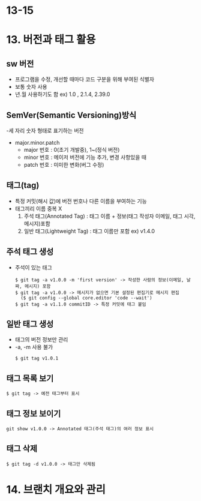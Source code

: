 # 13-15
# 13. 버전과 태그 활용

## sw 버전
- 프로그램을 수정, 개선할 때마다 코드 구분을 위해 부여된 식별자
- 보통 숫자 사용
- 년.월 사용하기도 함
  ex) 1.0 , 2.1.4, 2.39.0


## SemVer(Semantic Versioning)방식
-세 자리 숫자 형태로 표기하는 버전
- major.minor.patch
  - major 번호 : 0(초기 개발중), 1~(정식 버전)
  - minor 번호 : 메이저 버전에 기능 추가, 변경 사항있을 때
  - patch 번호 : 미미한 변화(버그 수정)

## 태그(tag)
- 특정 커밋(해시 값)에 버전 번호나 다른 이름을 부여하는 기능
- 태그끼리 이름 중복 X
  1. 주석 태그(Annotated Tag) : 태그 이름 + 정보(태그 작성자 이메일, 태그 시각, 메시지)포함
  2. 일반 태그(Lightweight Tag) : 태그 이름만 포함
  ex) v1.4.0

## 주석 태그 생성
- 주석이 있는 태그
  ```
  $ git tag -a v1.0.0 -m 'first version' -> 작성한 사람의 정보(이메일, 날짜, 메시지) 포함
  $ git tag -a v1.0.0 -> 메시지가 없으면 기본 설정된 편집기로 메시지 편집
    ($ git config --global core.editor 'code --wait')
  $ git tag -a v1.1.0 commitID -> 특정 커밋에 태그 붙임

## 일반 태그 생성
- 태그의 버전 정보만 관리
- -a, -m 사용 불가
  ```
  $ git tag v1.0.1
  ```

## 태그 목록 보기
  ```
  $ git tag -> 예전 태그부터 표시
  ```
## 태그 정보 보이기
  ```
  git show v1.0.0 -> Annotated 태그(주석 태그)의 여러 정보 표시
  ```
## 태그 삭제
  ```
  $ git tag -d v1.0.0 -> 태그만 삭제됨
  ```

# 14. 브랜치 개요와 관리

